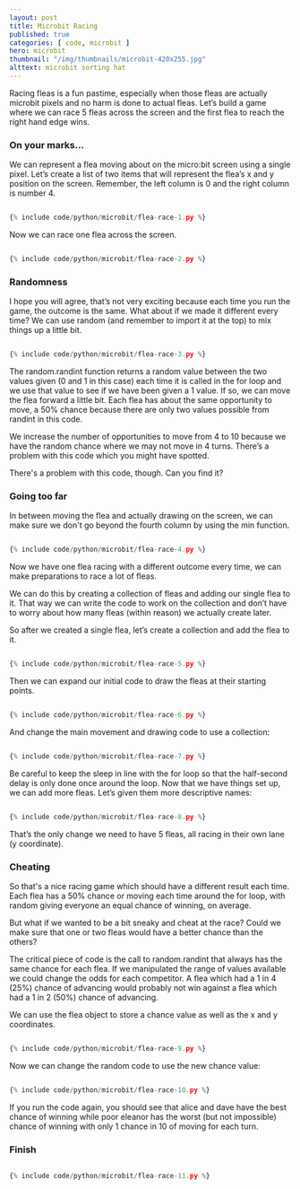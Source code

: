 ```yaml
---
layout: post
title: Microbit Racing
published: true
categories: [ code, microbit ]
hero: microbit
thumbnail: "/img/thumbnails/microbit-420x255.jpg"
alttext: microbit sorting hat
---
```


Racing fleas is a fun pastime, especially when those fleas are actually microbit pixels and no harm is done to 
actual fleas. Let’s build a game where we can race 5 fleas across the screen and the first flea to reach the 
right hand edge wins.

### On your marks...

We can represent a flea moving about on the micro:bit screen using a single pixel. Let’s create a list of two 
items that will represent the flea’s x and y position on the screen. Remember, the left column is 0 and the right 
column is number 4.

```python

{% include code/python/microbit/flea-race-1.py %}

```

Now we can race one flea across the screen.

```python

{% include code/python/microbit/flea-race-2.py %}

```

### Randomness

I hope you will agree, that’s not very exciting because each time you run the game, the outcome is the same. What 
about if we made it different every time? We can use random (and remember to import it at the top) to mix things up 
a little bit.


```python

{% include code/python/microbit/flea-race-3.py %}

```

The random.randint function returns a random value between the two values given (0 and 1 in this case) each time 
it is called in the for loop and we use that value to see if we have been given a 1 value. If so, we can move the 
flea forward a little bit. Each flea has about the same opportunity to move, a 50% chance because there are only 
two values possible from randint in this code.

We increase the number of opportunities to move from 4 to 10 because we have the random chance where 
we may not move in 4 turns. There’s a problem with this code which you might have spotted. 

There's a problem with this code, though. Can you find it?


### Going too far

In between moving the flea and actually drawing on the screen, we can make sure we don't go beyond the 
fourth column by using the min function.

```python

{% include code/python/microbit/flea-race-4.py %}

```

Now we have one flea racing with a different outcome every time, we can make preparations to race a lot of fleas.

We can do this by creating a collection of fleas and adding our single flea to it. That way we can write the code 
to work on the collection and don’t have to worry about how many fleas (within reason) we actually create later.

So after we created a single flea, let’s create a collection and add the flea to it.

```python

{% include code/python/microbit/flea-race-5.py %}

```

Then we can expand our initial code to draw the fleas at their starting points.


```python

{% include code/python/microbit/flea-race-6.py %}

```

And change the main movement and drawing code to use a collection:

```python

{% include code/python/microbit/flea-race-7.py %}

```

Be careful to keep the sleep in line with the for loop so that the half-second delay is only done once 
around the loop. Now that we have things set up, we can add more fleas. Let’s given them more 
descriptive names:

```python

{% include code/python/microbit/flea-race-8.py %}

```

That’s the only change we need to have 5 fleas, all racing in their own lane (y coordinate).

### Cheating

So that's a nice racing game which should have a different result each time. Each flea has a 50% chance or 
moving each time around the for loop, with random giving everyone an equal chance of winning, on average.

But what if we wanted to be a bit sneaky and cheat at the race? Could we make sure that one or two fleas would 
have a better chance than the others?

The critical piece of code is the call to random.randint that always has the same chance for each flea. If we 
manipulated the range of values available we could change the odds for each competitor. A flea which had a 1 
in 4 (25%) chance of advancing would probably not win against a flea which had a 1 in 2 (50%) chance of advancing.

We can use the flea object to store a chance value as well as the x and y coordinates.

```python

{% include code/python/microbit/flea-race-9.py %}

```

Now we can change the random code to use the new chance value:

```python

{% include code/python/microbit/flea-race-10.py %}

```

If you run the code again, you should see that alice and dave have the best chance of winning while poor 
eleanor has the worst (but not impossible) chance of winning with only 1 chance in 10 of moving for each turn.


### Finish

```python

{% include code/python/microbit/flea-race-11.py %}

```

